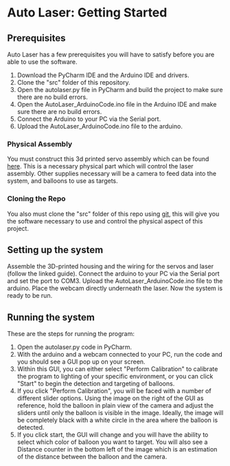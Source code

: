 
# Auto Laser: Getting Started

## Prerequisites
Auto Laser has a few prerequisites you will have to satisfy before you are able to use the software. 
1. Download the PyCharm IDE and the Arduino IDE and drivers.
2. Clone the "src" folder of this repository. 
3. Open the autolaser.py file in PyCharm and build the project to make sure there are no build errors.
4. Open the AutoLaser_ArduinoCode.ino file in the Arduino IDE and make sure there are no build errors.
5. Connect the Arduino to your PC via the Serial port.
6. Upload the AutoLaser_ArduinoCode.ino file to the arduino.

### Physical Assembly
You must construct this 3d printed servo assembly which can be found [here](https://www.instructables.com/CheetahBeam-a-DIY-Automatic-Cat-Laser-Toy/). This is a necessary physical part which will control the laser assembly. Other supplies necessary will be a camera to feed data into the system, and balloons to use as targets.

### Cloning the Repo
You also must clone the "src" folder of this repo using [git](http://git-scm.com/), this will give you the software necessary to use and control the physical aspect of this project.

## Setting up the system
Assemble the 3D-printed housing and the wiring for the servos and laser (follow the linked guide). Connect the arduino to your PC via the Serial port and set the port to COM3. Upload the AutoLaser_ArduinoCode.ino file to the arduino. Place the webcam directly underneath the laser. Now the system is ready to be run.

## Running the system
These are the steps for running the program:
1. Open the autolaser.py code in PyCharm. 
2. With the arduino and a webcam connected to your PC, run the code and you should see a GUI pop up on your screen.
3. Within this GUI, you can either select "Perform Calibration" to calibrate the program to lighting of your specific environment, or you can click "Start" to begin the detection and targeting of balloons. 
4. If you click "Perform Calibration", you will be faced with a number of different slider options. Using the image on the right of the GUI as reference, hold the balloon in plain view of the camera and adjust the sliders until only the balloon is visible in the image. Ideally, the image will be completely black with a white circle in the area where the balloon is detected.
5. If you click start, the GUI will change and you will have the ability to select which color of balloon you want to target. You will also see a Distance counter in the bottom left of the image which is an estimation of the distance between the balloon and the camera.

